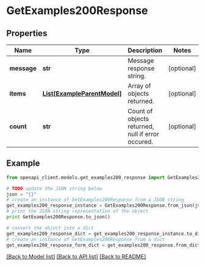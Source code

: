 # GetExamples200Response


## Properties

Name | Type | Description | Notes
------------ | ------------- | ------------- | -------------
**message** | **str** | Message response string. | [optional] 
**items** | [**List[ExampleParentModel]**](ExampleParentModel.md) | Array of objects returned. | [optional] 
**count** | **str** | Count of objects returned, null if error occured. | [optional] 

## Example

```python
from openapi_client.models.get_examples200_response import GetExamples200Response

# TODO update the JSON string below
json = "{}"
# create an instance of GetExamples200Response from a JSON string
get_examples200_response_instance = GetExamples200Response.from_json(json)
# print the JSON string representation of the object
print GetExamples200Response.to_json()

# convert the object into a dict
get_examples200_response_dict = get_examples200_response_instance.to_dict()
# create an instance of GetExamples200Response from a dict
get_examples200_response_form_dict = get_examples200_response.from_dict(get_examples200_response_dict)
```
[[Back to Model list]](../README.md#documentation-for-models) [[Back to API list]](../README.md#documentation-for-api-endpoints) [[Back to README]](../README.md)


